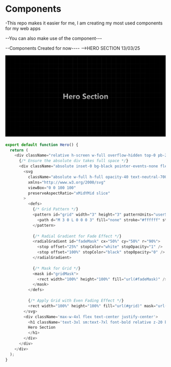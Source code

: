 # Components

-This repo makes it easier for me, I am creating my most used components for my web apps

--You can also make use of the component---

--Components Created for now----
-->HERO SECTION 13/03/25

![Hero Demo](https://github.com/amanzecodes/my-personal-components/blob/master/Screenshot%202025-03-13%20005023.png?raw=true)

```js
export default function Hero() {
  return (
    <div className="relative h-screen w-full overflow-hidden top-0 pb-20">
      {/* Ensure the absolute div takes full space */}
      <div className="absolute inset-0 bg-black pointer-events-none flex items-center justify-center">
        <svg
          className="absolute w-full h-full opacity-40 text-neutral-700"
          xmlns="http://www.w3.org/2000/svg"
          viewBox="0 0 100 100"
          preserveAspectRatio="xMidYMid slice"
        >
          <defs>
            {/* Grid Pattern */}
            <pattern id="grid" width="3" height="3" patternUnits="userSpaceOnUse">
              <path d="M 3 0 L 0 0 0 3" fill="none" stroke="#ffffff" strokeWidth="0.13" strokeOpacity="0.3" />
            </pattern>

            {/* Radial Gradient for Fade Effect */}
            <radialGradient id="fadeMask" cx="50%" cy="50%" r="90%">
              <stop offset="25%" stopColor="white" stopOpacity="1" />
              <stop offset="100%" stopColor="black" stopOpacity="0" />
            </radialGradient>

            {/* Mask for Grid */}
            <mask id="gridMask">
              <rect width="100%" height="100%" fill="url(#fadeMask)" />
            </mask>
          </defs>

          {/* Apply Grid with Even Fading Effect */}
          <rect width="100%" height="100%" fill="url(#grid)" mask="url(#gridMask)" />
        </svg>
        <div className='max-w-4xl flex text-center justify-center'>
          <h1 className='text-3xl sm:text-7xl font-bold relative z-20 bg-clip-text text-transparent bg-gradient-to-b from-neutral-200 to-neutral-500 py-8'>
          Hero Section
          </h1>
        </div>
      </div>
    </div>
  );
}
```


